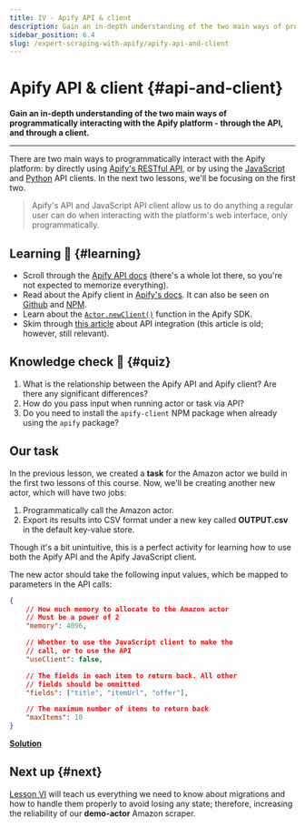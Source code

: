```yaml
---
title: IV - Apify API & client
description: Gain an in-depth understanding of the two main ways of programmatically interacting with the Apify platform - through the API, and through a client.
sidebar_position: 6.4
slug: /expert-scraping-with-apify/apify-api-and-client
---
```


# Apify API & client {#api-and-client}

**Gain an in-depth understanding of the two main ways of programmatically interacting with the Apify platform - through the API, and through a client.**

---

There are two main ways to programmatically interact with the Apify platform: by directly using [Apify's RESTful API](/api/v2/), or by using the [JavaScript](https://docs-v2.apify.com/client-js/) and [Python](https://docs-v2.apify.com/client-python/) API clients. In the next two lessons, we'll be focusing on the first two.

> Apify's API and JavaScript API client allow us to do anything a regular user can do when interacting with the platform's web interface, only programmatically.

## Learning 🧠 {#learning}

- Scroll through the [Apify API docs](/api/v2/) (there's a whole lot there, so you're not expected to memorize everything).
- Read about the Apify client in [Apify's docs](https://docs-v2.apify.com/client-js/). It can also be seen on [Github](https://github.com/apify/apify-client-js) and [NPM](https://www.npmjs.com/package/apify-client).
- Learn about the [`Actor.newClient()`](https://docs-v2.apify.com/sdk-js/api/apify/class/Actor#newClient) function in the Apify SDK.
- Skim through [this article](https://help.apify.com/en/articles/2868670-how-to-pass-data-from-web-scraper-to-another-actor) about API integration (this article is old; however, still relevant).

## Knowledge check 📝 {#quiz}

1. What is the relationship between the Apify API and Apify client? Are there any significant differences?
2. How do you pass input when running actor or task via API?
3. Do you need to install the `apify-client` NPM package when already using the `apify` package?

## Our task

In the previous lesson, we created a **task** for the Amazon actor we build in the first two lessons of this course. Now, we'll be creating another new actor, which will have two jobs:

1. Programmatically call the Amazon actor.
2. Export its results into CSV format under a new key called **OUTPUT.csv** in the default key-value store.

Though it's a bit unintuitive, this is a perfect activity for learning how to use both the Apify API and the Apify JavaScript client.

The new actor should take the following input values, which be mapped to parameters in the API calls:

```json
{
    // How much memory to allocate to the Amazon actor
    // Must be a power of 2
    "memory": 4096,

    // Whether to use the JavaScript client to make the
    // call, or to use the API
    "useClient": false,

    // The fields in each item to return back. All other
    // fields should be ommitted
    "fields": ["title", "itemUrl", "offer"],

    // The maximum number of items to return back
    "maxItems": 10
}
```

[**Solution**](./solutions/using_api_and_client.md)

## Next up {#next}

[Lesson VI](./migrations_maintaining_state.md) will teach us everything we need to know about migrations and how to handle them properly to avoid losing any state; therefore, increasing the reliability of our **demo-actor** Amazon scraper.
